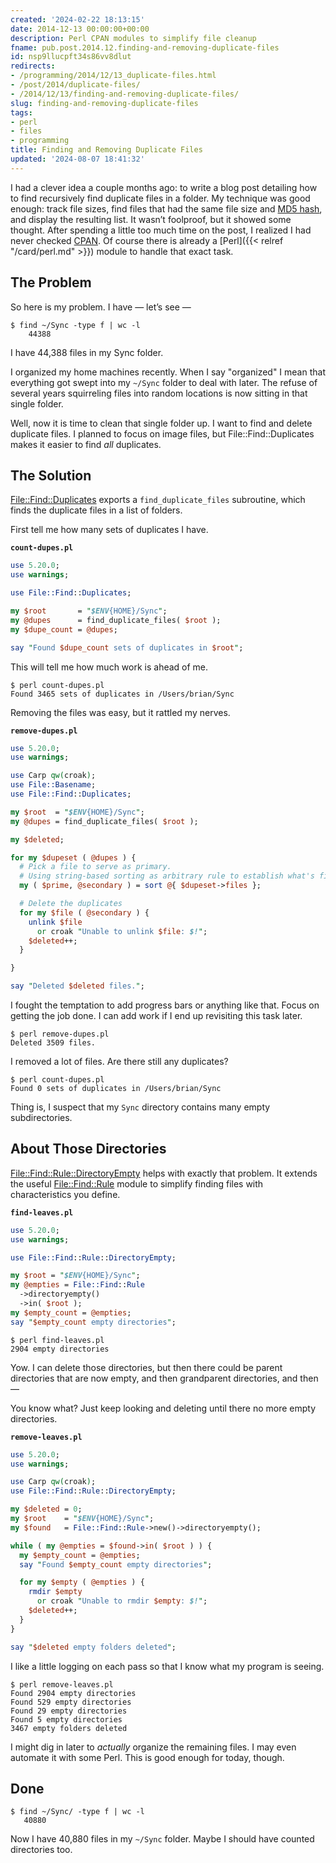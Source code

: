 ```yaml
---
created: '2024-02-22 18:13:15'
date: 2014-12-13 00:00:00+00:00
description: Perl CPAN modules to simplify file cleanup
fname: pub.post.2014.12.finding-and-removing-duplicate-files
id: nsp9llucpft34s86vv8dlut
redirects:
- /programming/2014/12/13_duplicate-files.html
- /post/2014/duplicate-files/
- /2014/12/13/finding-and-removing-duplicate-files/
slug: finding-and-removing-duplicate-files
tags:
- perl
- files
- programming
title: Finding and Removing Duplicate Files
updated: '2024-08-07 18:41:32'
---
```


I had a clever idea a couple months ago: to write a blog post detailing how to find recursively find duplicate files in a folder. My technique was good enough: track file sizes, find files that had the same file size and [MD5 hash](http://en.wikipedia.org/wiki/MD5#MD5_hashes), and display the resulting list. It wasn’t foolproof, but it showed some thought. After spending a little too much time on the post, I realized I had never checked [CPAN](http://www.cpan.org/). Of course there is already a [Perl]({{< relref "/card/perl.md" >}}) module to handle that exact task.

## The Problem

So here is my problem. I have — let’s see —

```console
$ find ~/Sync -type f | wc -l
    44388
```

I have 44,388 files in my Sync folder.

I organized my home machines recently. When I say "organized" I mean that everything got swept into my `~/Sync` folder to deal with later. The refuse of several years squirreling files into random locations is now sitting in that single folder.

Well, now it is time to clean that single folder up. I want to find and delete duplicate files. I planned to focus on image files, but File::Find::Duplicates makes it easier to find *all* duplicates.

## The Solution

[File::Find::Duplicates](https://metacpan.org/pod/File::Find::Duplicates) exports a `find_duplicate_files` subroutine, which finds the duplicate files in a list of folders.

First tell me how many sets of duplicates I have.

**`count-dupes.pl`**

```perl
use 5.20.0;
use warnings;

use File::Find::Duplicates;

my $root       = "$ENV{HOME}/Sync";
my @dupes      = find_duplicate_files( $root );
my $dupe_count = @dupes;

say "Found $dupe_count sets of duplicates in $root";
```

This will tell me how much work is ahead of me.

```console
$ perl count-dupes.pl
Found 3465 sets of duplicates in /Users/brian/Sync
```

Removing the files was easy, but it rattled my nerves.

**`remove-dupes.pl`**

```perl
use 5.20.0;
use warnings;

use Carp qw(croak);
use File::Basename;
use File::Find::Duplicates;

my $root  = "$ENV{HOME}/Sync";
my @dupes = find_duplicate_files( $root );

my $deleted;

for my $dupeset ( @dupes ) {
  # Pick a file to serve as primary.
  # Using string-based sorting as arbitrary rule to establish what's first.
  my ( $prime, @secondary ) = sort @{ $dupeset->files };

  # Delete the duplicates
  for my $file ( @secondary ) {
    unlink $file
      or croak "Unable to unlink $file: $!";
    $deleted++;
  }

}

say "Deleted $deleted files.";
```

I fought the temptation to add progress bars or anything like that. Focus on getting the job done. I can add work if I end up revisiting this task later.

```console
$ perl remove-dupes.pl
Deleted 3509 files.
```

I removed a lot of files. Are there still any duplicates?

```console
$ perl count-dupes.pl
Found 0 sets of duplicates in /Users/brian/Sync
```

Thing is, I suspect that my `Sync` directory contains many empty subdirectories.

## About Those Directories

[File::Find::Rule::DirectoryEmpty](https://metacpan.org/pod/File::Find::Rule::DirectoryEmpty) helps with exactly that problem. It extends the useful [File::Find::Rule](https://metacpan.org/pod/File::Find::Rule) module to simplify finding files with characteristics you define.

**`find-leaves.pl`**

```perl
use 5.20.0;
use warnings;

use File::Find::Rule::DirectoryEmpty;

my $root = "$ENV{HOME}/Sync";
my @empties = File::Find::Rule
  ->directoryempty()
  ->in( $root );
my $empty_count = @empties;
say "$empty_count empty directories";
```

```console
$ perl find-leaves.pl
2904 empty directories
```

Yow. I can delete those directories, but then there could be parent directories that are now empty, and then grandparent directories, and then —

You know what? Just keep looking and deleting until there no more empty directories.

**`remove-leaves.pl`**

```perl
use 5.20.0;
use warnings;

use Carp qw(croak);
use File::Find::Rule::DirectoryEmpty;

my $deleted = 0;
my $root    = "$ENV{HOME}/Sync";
my $found   = File::Find::Rule->new()->directoryempty();

while ( my @empties = $found->in( $root ) ) {
  my $empty_count = @empties;
  say "Found $empty_count empty directories";

  for my $empty ( @empties ) {
    rmdir $empty
      or croak "Unable to rmdir $empty: $!";
    $deleted++;
  }
}

say "$deleted empty folders deleted";
```

I like a little logging on each pass so that I know what my program is seeing.

```console
$ perl remove-leaves.pl
Found 2904 empty directories
Found 529 empty directories
Found 29 empty directories
Found 5 empty directories
3467 empty folders deleted
```

I might dig in later to *actually* organize the remaining files. I may even automate it with some Perl. This is good enough for today, though.

## Done

```console
$ find ~/Sync/ -type f | wc -l
   40880
```

Now I have 40,880 files in my `~/Sync` folder. Maybe I should have counted directories too.